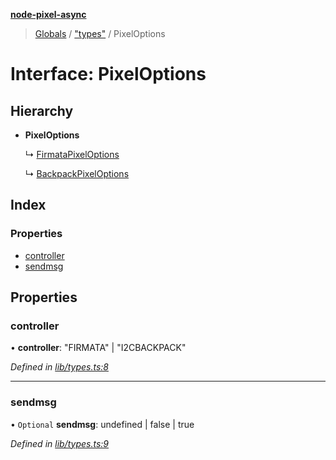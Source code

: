 **[node-pixel-async](../README.md)**

> [Globals](../globals.md) / ["types"](../modules/_types_.md) / PixelOptions

# Interface: PixelOptions

## Hierarchy

* **PixelOptions**

  ↳ [FirmataPixelOptions](_types_.firmatapixeloptions.md)

  ↳ [BackpackPixelOptions](_types_.backpackpixeloptions.md)

## Index

### Properties

* [controller](_types_.pixeloptions.md#controller)
* [sendmsg](_types_.pixeloptions.md#sendmsg)

## Properties

### controller

•  **controller**: \"FIRMATA\" \| \"I2CBACKPACK\"

*Defined in [lib/types.ts:8](https://github.com/hweeks/node-pixel-async/blob/c6b1f13/lib/types.ts#L8)*

___

### sendmsg

• `Optional` **sendmsg**: undefined \| false \| true

*Defined in [lib/types.ts:9](https://github.com/hweeks/node-pixel-async/blob/c6b1f13/lib/types.ts#L9)*

